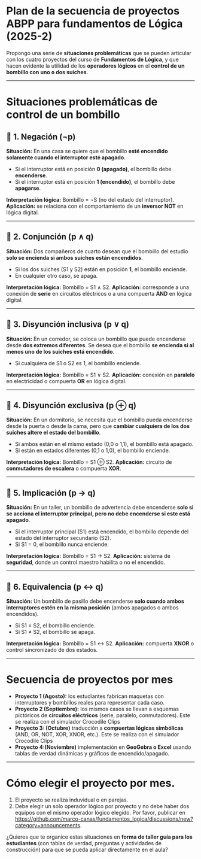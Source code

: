 

# Plan de la secuencia de proyectos ABPP para fundamentos de Lógica (2025-2)  

Propongo una serie de **situaciones problemáticas** que se pueden articular con los cuatro proyectos del curso de **Fundamentos de Lógica**, y que hacen evidente la utilidad de los **operadores lógicos** en el **control de un bombillo con uno o dos suiches**.

---

# Situaciones problemáticas de control de un bombillo

## 🔹 1. Negación (¬p)

**Situación:**
En una casa se quiere que el bombillo **esté encendido solamente cuando el interruptor esté apagado**.

* Si el interruptor está en posición **0 (apagado)**, el bombillo debe **encenderse**.
* Si el interruptor está en posición **1 (encendido)**, el bombillo debe **apagarse**.

**Interpretación lógica:**
Bombillo = ¬S (no del estado del interruptor).
**Aplicación:** se relaciona con el comportamiento de un **inversor NOT** en lógica digital.

---

## 🔹 2. Conjunción (p ∧ q)

**Situación:**
Dos compañeros de cuarto desean que el bombillo del estudio **solo se encienda si ambos suiches están encendidos**.

* Si los dos suiches (S1 y S2) están en posición **1**, el bombillo enciende.
* En cualquier otro caso, se apaga.

**Interpretación lógica:**
Bombillo = S1 ∧ S2.
**Aplicación:** corresponde a una conexión de **serie** en circuitos eléctricos o a una compuerta **AND** en lógica digital.

---

## 🔹 3. Disyunción inclusiva (p ∨ q)

**Situación:**
En un corredor, se coloca un bombillo que puede encenderse desde **dos extremos diferentes**. Se desea que el bombillo **se encienda si al menos uno de los suiches está encendido**.

* Si cualquiera de S1 o S2 es 1, el bombillo enciende.

**Interpretación lógica:**
Bombillo = S1 ∨ S2.
**Aplicación:** conexión en **paralelo** en electricidad o compuerta **OR** en lógica digital.

---

## 🔹 4. Disyunción exclusiva (p ⊕ q)

**Situación:**
En un dormitorio, se necesita que el bombillo pueda encenderse desde la puerta o desde la cama, pero que **cambiar cualquiera de los dos suiches altere el estado del bombillo**.

* Si ambos están en el mismo estado (0,0 o 1,1), el bombillo está apagado.
* Si están en estados diferentes (0,1 o 1,0), el bombillo enciende.

**Interpretación lógica:**
Bombillo = S1 ⊕ S2.
**Aplicación:** circuito de **conmutadores de escalera** o compuerta **XOR**.

---

## 🔹 5. Implicación (p → q)

**Situación:**
En un taller, un bombillo de advertencia debe encenderse **solo si se acciona el interruptor principal, pero no debe encenderse si este está apagado**.

* Si el interruptor principal (S1) está encendido, el bombillo depende del estado del interruptor secundario (S2).
* Si S1 = 0, el bombillo nunca enciende.

**Interpretación lógica:**
Bombillo = S1 → S2.
**Aplicación:** sistema de **seguridad**, donde un control maestro habilita o no el encendido.

---

## 🔹 6. Equivalencia (p ↔ q)

**Situación:**
Un bombillo de pasillo debe encenderse **solo cuando ambos interruptores estén en la misma posición** (ambos apagados o ambos encendidos).

* Si S1 = S2, el bombillo enciende.
* Si S1 ≠ S2, el bombillo se apaga.

**Interpretación lógica:**
Bombillo = S1 ↔ S2.
**Aplicación:** compuerta **XNOR** o control sincronizado de dos estados.

---

# Secuencia de proyectos por mes

* **Proyecto 1 (Agosto):** los estudiantes fabrican maquetas con interruptores y bombillos reales para representar cada caso.
* **Proyecto 2 (Septiembre):** los mismos casos se llevan a esquemas pictóricos de **circuitos eléctricos** (serie, paralelo, conmutadores). Este se realiza con el simulador Crocodile Clips
* **Proyecto 3: (Octubre)** traducción a **compuertas lógicas simbólicas** (AND, OR, NOT, XOR, XNOR, etc.). Este se realiza con el simulador Crocodile Clips
* **Proyecto 4:(Noviembre)** implementación en **GeoGebra o Excel** usando tablas de verdad dinámicas y gráficos de encendido/apagado.

---

# Cómo elegir el proyecto por mes. 

1. El proyecto se realiza induvidual o en parejas.
2. Debe elegir un solo operador lógico por proyecto y no debe haber dos equipos con el mismo operador lógico elegido. Por favor, publicar en https://github.com/marco-canas/fundamentos_logica/discussions/new?category=announcements.


¿Quieres que te organice estas situaciones en **forma de taller guía para los estudiantes** (con tablas de verdad, preguntas y actividades de construcción) para que se pueda aplicar directamente en el aula?

